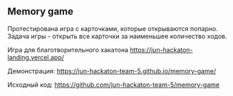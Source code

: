 Memory game
------------

Протестирована игра с карточками, которые открываются попарно. Задача игры - открыть все карточки за наименьшее количество ходов.

Игра для благотворительного хакатона https://jun-hackaton-landing.vercel.app/

Демонстрация: https://jun-hackaton-team-5.github.io/memory-game/

Исходный код: https://github.com/jun-hackaton-team-5/memory-game
